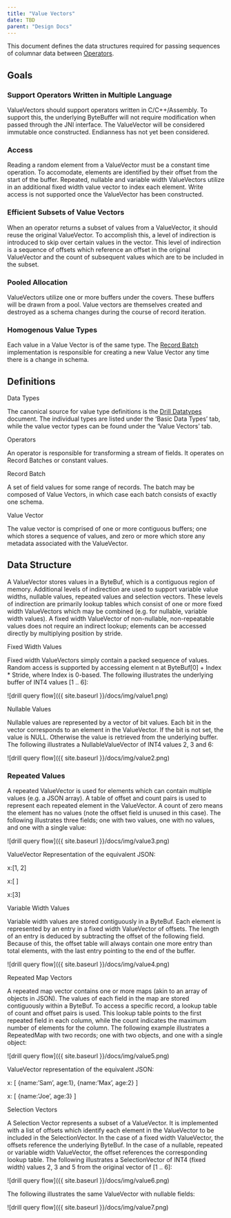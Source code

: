 ```yaml
---
title: "Value Vectors"
date: TBD 
parent: "Design Docs"
---
```

This document defines the data structures required for passing sequences of
columnar data between [Operators](https://docs.google.com/a/maprtech.com/document/d/1zaxkcrK9mYyfpGwX1kAV80z0PCi8abefL45zOzb97dI).

## Goals

### Support Operators Written in Multiple Language

ValueVectors should support operators written in C/C++/Assembly. To support
this, the underlying ByteBuffer will not require modification when passed
through the JNI interface. The ValueVector will be considered immutable once
constructed. Endianness has not yet been considered.

### Access

Reading a random element from a ValueVector must be a constant time operation.
To accomodate, elements are identified by their offset from the start of the
buffer. Repeated, nullable and variable width ValueVectors utilize in an
additional fixed width value vector to index each element. Write access is not
supported once the ValueVector has been constructed.

### Efficient Subsets of Value Vectors

When an operator returns a subset of values from a ValueVector, it should
reuse the original ValueVector. To accomplish this, a level of indirection is
introduced to skip over certain values in the vector. This level of
indirection is a sequence of offsets which reference an offset in the original
ValueVector and the count of subsequent values which are to be included in the
subset.

### Pooled Allocation

ValueVectors utilize one or more buffers under the covers. These buffers will
be drawn from a pool. Value vectors are themselves created and destroyed as a
schema changes during the course of record iteration.

### Homogenous Value Types

Each value in a Value Vector is of the same type. The [Record Batch](https://docs.google.com/a/maprtech.com/document/d/1zaxkcrK9mYyfpGwX1kAV80z0PCi8abefL45zOzb97dI/) implementation is responsible for
creating a new Value Vector any time there is a change in schema.

## Definitions

Data Types

The canonical source for value type definitions is the [Drill
Datatypes](http://bit.ly/15JO9bC) document. The individual types are listed
under the ‘Basic Data Types’ tab, while the value vector types can be found
under the ‘Value Vectors’ tab.

Operators

An operator is responsible for transforming a stream of fields. It operates on
Record Batches or constant values.

Record Batch

A set of field values for some range of records. The batch may be composed of
Value Vectors, in which case each batch consists of exactly one schema.

Value Vector

The value vector is comprised of one or more contiguous buffers; one which
stores a sequence of values, and zero or more which store any metadata
associated with the ValueVector.

## Data Structure

A ValueVector stores values in a ByteBuf, which is a contiguous region of
memory. Additional levels of indirection are used to support variable value
widths, nullable values, repeated values and selection vectors. These levels
of indirection are primarily lookup tables which consist of one or more fixed
width ValueVectors which may be combined (e.g. for nullable, variable width
values). A fixed width ValueVector of non-nullable, non-repeatable values does
not require an indirect lookup; elements can be accessed directly by
multiplying position by stride.

Fixed Width Values

Fixed width ValueVectors simply contain a packed sequence of values. Random
access is supported by accessing element n at ByteBuf[0] + Index * Stride,
where Index is 0-based. The following illustrates the underlying buffer of
INT4 values [1 .. 6]:

![drill query flow]({{ site.baseurl }}/docs/img/value1.png)

Nullable Values

Nullable values are represented by a vector of bit values. Each bit in the
vector corresponds to an element in the ValueVector. If the bit is not set,
the value is NULL. Otherwise the value is retrieved from the underlying
buffer. The following illustrates a NullableValueVector of INT4 values 2, 3
and 6:

![drill query flow]({{ site.baseurl }}/docs/img/value2.png)
  
### Repeated Values

A repeated ValueVector is used for elements which can contain multiple values
(e.g. a JSON array). A table of offset and count pairs is used to represent
each repeated element in the ValueVector. A count of zero means the element
has no values (note the offset field is unused in this case). The following
illustrates three fields; one with two values, one with no values, and one
with a single value:

![drill query flow]({{ site.baseurl }}/docs/img/value3.png)

ValueVector Representation of the equivalent JSON:

x:[1, 2]

x:[ ]

x:[3]

Variable Width Values

Variable width values are stored contiguously in a ByteBuf. Each element is
represented by an entry in a fixed width ValueVector of offsets. The length of
an entry is deduced by subtracting the offset of the following field. Because
of this, the offset table will always contain one more entry than total
elements, with the last entry pointing to the end of the buffer.

![drill query flow]({{ site.baseurl }}/docs/img/value4.png)  

Repeated Map Vectors

A repeated map vector contains one or more maps (akin to an array of objects
in JSON). The values of each field in the map are stored contiguously within a
ByteBuf. To access a specific record, a lookup table of count and offset pairs
is used. This lookup table points to the first repeated field in each column,
while the count indicates the maximum number of elements for the column. The
following example illustrates a RepeatedMap with two records; one with two
objects, and one with a single object:

![drill query flow]({{ site.baseurl }}/docs/img/value5.png)

ValueVector representation of the equivalent JSON:

x: [ {name:’Sam’, age:1}, {name:’Max’, age:2} ]

x: [ {name:’Joe’, age:3} ]

Selection Vectors

A Selection Vector represents a subset of a ValueVector. It is implemented
with a list of offsets which identify each element in the ValueVector to be
included in the SelectionVector. In the case of a fixed width ValueVector, the
offsets reference the underlying ByteBuf. In the case of a nullable, repeated
or variable width ValueVector, the offset references the corresponding lookup
table. The following illustrates a SelectionVector of INT4 (fixed width)
values 2, 3 and 5 from the original vector of [1 .. 6]:

![drill query flow]({{ site.baseurl }}/docs/img/value6.png)

The following illustrates the same ValueVector with nullable fields:

![drill query flow]({{ site.baseurl }}/docs/img/value7.png)


